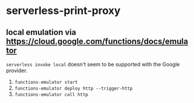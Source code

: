 # serverless-print-proxy

## local emulation via https://cloud.google.com/functions/docs/emulator
`serverless invoke local` doesn't seem to be supported with the Google provider.

1. `functions-emulator start`
1. `functions-emulator deploy http --trigger-http`
1. `functions-emulator call http`
